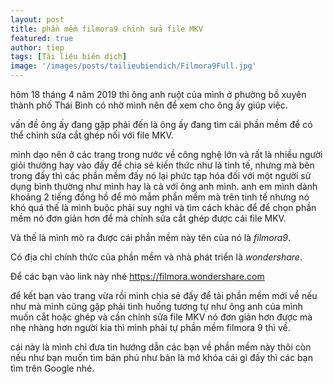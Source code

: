 ```yaml
---
layout: post
title: phần mềm filmora9 chỉnh sửa file MKV
featured: true
author: tiep
tags: [Tài liệu biên dịch]
image: '/images/posts/tailieubiendich/Filmora9Full.jpg'
---
```

hôm 18 tháng 4 năm 2019 thì ông anh ruột của mình ở phường bồ xuyên thành phố Thái Bình có nhờ mình nên để xem cho ông ấy giúp việc.

vấn đề ông ấy đang gặp phải đến là ông ấy đang tìm cái phần mềm để có thể chỉnh sửa cắt ghép nối với file MKV.

mình dạo nên ở các trang trong nước về công nghệ lớn và rất là nhiều người giỏi thường hay vào đấy để chia sẻ kiến thức như là tinh tế, nhưng mà bên trong đấy thì các phần mềm đấy nó lại phức tạp hóa đối với một người sử dụng bình thường như mình hay là cả với ông anh mình. anh em mình dành khoảng 2 tiếng đồng hồ để mò mẫm phần mềm mà trên tinh tế nhưng nó khó quá thế là mình buộc phải suy nghĩ và tìm cách khác để để chọn phần mềm nó đơn giản hơn để mà chỉnh sửa cắt ghép được cái file MKV.

Và thế là mình mò ra được cái phần mềm này tên của nó là *filmora9*.

Có địa chỉ chính thức của phần mềm và nhà phát triển là *wondershare*.

Để các bạn vào link này nhé https://filmora.wondershare.com

để kết bạn vào trang vừa rồi mình chia sẻ đấy để tải phần mềm mới về nếu như mà mình cũng gặp phải tình huống tương tự như ông anh của mình muốn cắt hoặc ghép và cần chỉnh sửa file MKV nó đơn giản hơn được mà nhẹ nhàng hơn người kia thì mình phải tự phần mềm filmora 9 thì về.

cái này là mình chỉ đưa tin hướng dẫn các bạn về phần mềm này thôi còn nếu như bạn muốn tìm bản phú như bản là mở khóa cái gì đấy thì các bạn tìm trên Google nhé.
